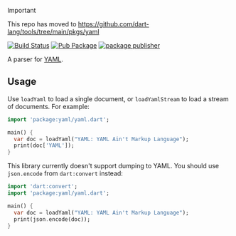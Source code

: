 > [!IMPORTANT]  
> This repo has moved to https://github.com/dart-lang/tools/tree/main/pkgs/yaml

[![Build Status](https://github.com/dart-lang/yaml/workflows/Dart%20CI/badge.svg)](https://github.com/dart-lang/yaml/actions?query=workflow%3A"Dart+CI"+branch%3Amaster)
[![Pub Package](https://img.shields.io/pub/v/yaml.svg)](https://pub.dev/packages/yaml)
[![package publisher](https://img.shields.io/pub/publisher/yaml.svg)](https://pub.dev/packages/yaml/publisher)

A parser for [YAML](https://yaml.org/).

## Usage

Use `loadYaml` to load a single document, or `loadYamlStream` to load a
stream of documents. For example:

```dart
import 'package:yaml/yaml.dart';

main() {
  var doc = loadYaml("YAML: YAML Ain't Markup Language");
  print(doc['YAML']);
}
```

This library currently doesn't support dumping to YAML. You should use
`json.encode` from `dart:convert` instead:

```dart
import 'dart:convert';
import 'package:yaml/yaml.dart';

main() {
  var doc = loadYaml("YAML: YAML Ain't Markup Language");
  print(json.encode(doc));
}
```
